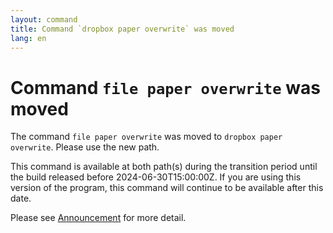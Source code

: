 ```yaml
---
layout: command
title: Command `dropbox paper overwrite` was moved
lang: en
---
```


# Command `file paper overwrite` was moved

The command `file paper overwrite` was moved to `dropbox paper overwrite`. Please use the new path.

This command is available at both path(s) during the transition period until the build released before 2024-06-30T15:00:00Z. If you are using this version of the program, this command will continue to be available after this date.

Please see [Announcement](https://github.com/watermint/toolbox/discussions/799) for more detail.


